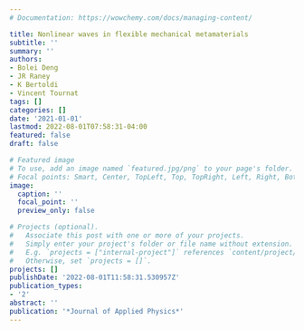 ```yaml
---
# Documentation: https://wowchemy.com/docs/managing-content/

title: Nonlinear waves in flexible mechanical metamaterials
subtitle: ''
summary: ''
authors:
- Bolei Deng
- JR Raney
- K Bertoldi
- Vincent Tournat
tags: []
categories: []
date: '2021-01-01'
lastmod: 2022-08-01T07:58:31-04:00
featured: false
draft: false

# Featured image
# To use, add an image named `featured.jpg/png` to your page's folder.
# Focal points: Smart, Center, TopLeft, Top, TopRight, Left, Right, BottomLeft, Bottom, BottomRight.
image:
  caption: ''
  focal_point: ''
  preview_only: false

# Projects (optional).
#   Associate this post with one or more of your projects.
#   Simply enter your project's folder or file name without extension.
#   E.g. `projects = ["internal-project"]` references `content/project/deep-learning/index.md`.
#   Otherwise, set `projects = []`.
projects: []
publishDate: '2022-08-01T11:58:31.530957Z'
publication_types:
- '2'
abstract: ''
publication: '*Journal of Applied Physics*'
---
```

